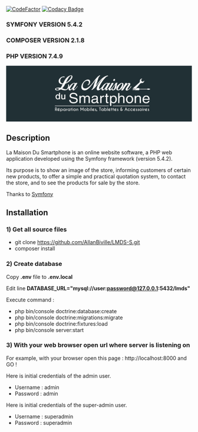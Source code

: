 [![CodeFactor](https://www.codefactor.io/repository/github/allanbiville/lmds-s/badge)](https://www.codefactor.io/repository/github/allanbiville/lmds-s)
[![Codacy Badge](https://app.codacy.com/project/badge/Grade/b2b4df65b68046ceae11d550aaf9320f)](https://www.codacy.com/gh/AllanBiville/LMDS-S/dashboard?utm_source=github.com&amp;utm_medium=referral&amp;utm_content=AllanBiville/LMDS-S&amp;utm_campaign=Badge_Grade)

### SYMFONY     VERSION 5.4.2 ###
### COMPOSER    VERSION 2.1.8 ###
### PHP         VERSION 7.4.9 ###

![La Maison Du Smartphone](https://raw.githubusercontent.com/AllanBiville/LMDS-S/main/public/images/banniere.jpg)

## Description
La Maison Du Smartphone is an online website software, a PHP web application developed using the Symfony framework (version 5.4.2).

Its purpose is to show an image of the store, informing customers of certain new products, to offer a simple and practical quotation system, to contact the store, and to see the products for sale by the store.

Thanks to [Symfony](https://symfony.com/)

## Installation

### 1) Get all source files

- git clone https://github.com/AllanBiville/LMDS-S.git
- composer install


### 2) Create database

Copy **.env** file to **.env.local**

Edit line **DATABASE_URL="mysql://user:password@127.0.0.1:5432/lmds"**

Execute command : 
- php bin/console doctrine:database:create
- php bin/console doctrine:migrations:migrate
- php bin/console doctrine:fixtures:load
- php bin/console server:start


### 3) With your web browser open url where server is listening on

For example, with your browser open this page :  http://localhost:8000 and GO !

Here is initial credentials of the admin user.
 - Username : admin
 - Password : admin

Here is initial credentials of the super-admin user.
 - Username : superadmin
 - Password : superadmin
